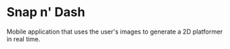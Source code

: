 # Snap n' Dash
Mobile application that uses the user's images to generate a 2D platformer in real time.
